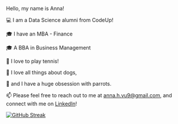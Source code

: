 Hello, my name is Anna!

:computer: I am a Data Science alumni from CodeUp! 

:mortar_board: I have an MBA - Finance

:mortar_board: A BBA in Business Management

:tennis: I love to play tennis!

:dog: I love all things about dogs,

:parrot: and I have a huge obsession with parrots. 

:mailbox: Please feel free to reach out to me at anna.h.vu9@gmail.com, and connect with me on [LinkedIn](https://www.linkedin.com/in/annah-vu/)! 

[![GitHub Streak](http://github-readme-streak-stats.herokuapp.com?user=annah-vu&theme=green_nur&hide_border=true)](https://git.io/streak-stats)
